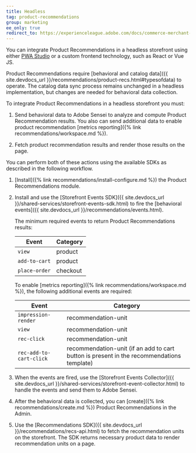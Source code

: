 ```yaml
---
title: Headless
tag: product-recommendations
group: marketing
ee_only: true
redirect_to: https://experienceleague.adobe.com/docs/commerce-merchant-services/product-recommendations/getting-started/headless.html
---
```


You can integrate Product Recommendations in a headless storefront using either [PWA Studio](https://developer.adobe.com/commerce/pwa-studio/) or a custom frontend technology, such as React or Vue JS.

Product Recommendations require [behavioral and catalog data]({{ site.devdocs_url }}/recommendations/product-recs.html#typesofdata) to operate. The catalog data sync process remains unchanged in a headless implementation, but changes are needed for behavioral data collection.

To integrate Product Recommendations in a headless storefront you must:

1. Send behavioral data to Adobe Sensei to analyze and compute Product Recommendation results. You also can send additional data to enable product recommendation [metrics reporting]({% link recommendations/workspace.md %}).

1. Fetch product recommendation results and render those results on the page.

You can perform both of these actions using the available SDKs as described in the following workflow.

1. [Install]({% link recommendations/install-configure.md %}) the Product Recommendations module.

1. Install and use the [Storefront Events SDK]({{ site.devdocs_url }}/shared-services/storefront-events-sdk.html) to fire the [behavioral events]({{ site.devdocs_url }}/recommendations/events.html).

    The minimum required events to return Product Recommendations results:

    Event | Category
    --- | ---
    `view` | product
    `add-to-cart` | product
    `place-order` | checkout

    To enable [metrics reporting]({% link recommendations/workspace.md %}), the following additional events are required:

    Event | Category
    --- | ---
    `impression-render` | recommendation-unit
    `view` | recommendation-unit
    `rec-click` | recommendation-unit
    `rec-add-to-cart-click` | recommendation-unit (if an add to cart button is present in the recommendations template)

1. When the events are fired, use the [Storefront Events Collector]({{ site.devdocs_url }}/shared-services/storefront-event-collector.html) to handle the events and send them to Adobe Sensei.

1. After the behavioral data is collected, you can [create]({% link recommendations/create.md %}) Product Recommendations in the Admin.

1. Use the [Recommendations SDK]({{ site.devdocs_url }}/recommendations/recs-api.html) to fetch the recommendation units on the storefront. The SDK returns necessary product data to render recommendation units on a page.
